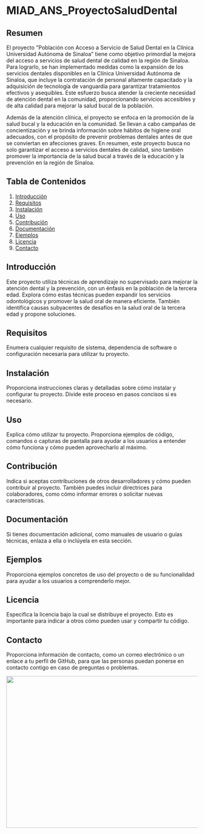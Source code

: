 # MIAD_ANS_ProyectoSaludDental

## Resumen

El proyecto "Población con Acceso a Servicio de Salud Dental en la Clínica Universidad Autónoma de Sinaloa" tiene como objetivo primordial la mejora del acceso a servicios de salud dental de calidad en la región de Sinaloa. Para lograrlo, se han implementado medidas como la expansión de los servicios dentales disponibles en la Clínica Universidad Autónoma de Sinaloa, que incluye la contratación de personal altamente capacitado y la adquisición de tecnología de vanguardia para garantizar tratamientos efectivos y asequibles. Este esfuerzo busca atender la creciente necesidad de atención dental en la comunidad, proporcionando servicios accesibles y de alta calidad para mejorar la salud bucal de la población.

Además de la atención clínica, el proyecto se enfoca en la promoción de la salud bucal y la educación en la comunidad. Se llevan a cabo campañas de concientización y se brinda información sobre hábitos de higiene oral adecuados, con el propósito de prevenir problemas dentales antes de que se conviertan en afecciones graves. En resumen, este proyecto busca no solo garantizar el acceso a servicios dentales de calidad, sino también promover la importancia de la salud bucal a través de la educación y la prevención en la región de Sinaloa.


## Tabla de Contenidos

1. [Introducción](#Introducción)
2. [Requisitos](#requisitos)
3. [Instalación](#instalación)
4. [Uso](#uso)
5. [Contribución](#contribución)
6. [Documentación](#documentación)
7. [Ejemplos](#ejemplos)
8. [Licencia](#licencia)
9. [Contacto](#contacto)


## Introducción

Este proyecto utiliza técnicas de aprendizaje no supervisado para mejorar la atención dental y la prevención, con un énfasis en la población de la tercera edad. Explora cómo estas técnicas pueden expandir los servicios odontológicos y promover la salud oral de manera eficiente. También identifica causas subyacentes de desafíos en la salud oral de la tercera edad y propone soluciones.

## Requisitos

Enumera cualquier requisito de sistema, dependencia de software o configuración necesaria para utilizar tu proyecto.

## Instalación

Proporciona instrucciones claras y detalladas sobre cómo instalar y configurar tu proyecto. Divide este proceso en pasos concisos si es necesario.

## Uso

Explica cómo utilizar tu proyecto. Proporciona ejemplos de código, comandos o capturas de pantalla para ayudar a los usuarios a entender cómo funciona y cómo pueden aprovecharlo al máximo.

## Contribución

Indica si aceptas contribuciones de otros desarrolladores y cómo pueden contribuir al proyecto. También puedes incluir directrices para colaboradores, como cómo informar errores o solicitar nuevas características.

## Documentación

Si tienes documentación adicional, como manuales de usuario o guías técnicas, enlaza a ella o inclúyela en esta sección.

## Ejemplos

Proporciona ejemplos concretos de uso del proyecto o de su funcionalidad para ayudar a los usuarios a comprenderlo mejor.

## Licencia

Especifica la licencia bajo la cual se distribuye el proyecto. Esto es importante para indicar a otros cómo pueden usar y compartir tu código.

## Contacto

Proporciona información de contacto, como un correo electrónico o un enlace a tu perfil de GitHub, para que las personas puedan ponerse en contacto contigo en caso de preguntas o problemas.

<div align="center">
  <img src="../Images/Imagen2.png" width="1920" height="400" />
</div>






